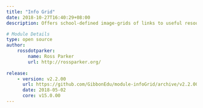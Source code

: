 ```yaml
---
title: "Info Grid"
date: 2018-10-27T16:40:29+08:00
description: Offers school-defined image-grids of links to useful resources, with access based on role category (staff, student, parent).

# Module Details
type: open source
author: 
    rossdotparker: 
        name: Ross Parker
        url: http://rossparker.org/
    
release: 
    - version: v2.2.00
      url: https://github.com/GibbonEdu/module-infoGrid/archive/v2.2.00.zip
      date: 2018-05-02
      core: v15.0.00
---
```


